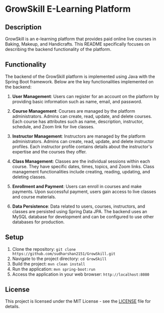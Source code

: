 # GrowSkill E-Learning Platform 

## Description
GrowSkill is an e-learning platform that provides paid online live courses in Baking, Makeup, and Handicrafts. This README specifically focuses on describing the backend functionality of the platform.

## Functionality
The backend of the GrowSkill platform is implemented using Java with the Spring Boot framework. Below are the key functionalities implemented on the backend:

1. **User Management**: Users can register for an account on the platform by providing basic information such as name, email, and password.

2. **Course Management**: Courses are managed by the platform administrators. Admins can create, read, update, and delete courses. Each course has attributes such as name, description, instructor, schedule, and Zoom link for live classes.

3. **Instructor Management**: Instructors are managed by the platform administrators. Admins can create, read, update, and delete instructor profiles. Each instructor profile contains details about the instructor's expertise and the courses they offer.

4. **Class Management**: Classes are the individual sessions within each course. They have specific dates, times, topics, and Zoom links. Class management functionalities include creating, reading, updating, and deleting classes.

5. **Enrollment and Payment**: Users can enroll in courses and make payments. Upon successful payment, users gain access to live classes and course materials.

6. **Data Persistence**: Data related to users, courses, instructors, and classes are persisted using Spring Data JPA. The backend uses an MySQL database for development and can be configured to use other databases for production.


## Setup
1. Clone the repository: `git clone https://github.com/sudharshan2151/GrowSkill.git`
2. Navigate to the project directory: `cd GrowSkill`
3. Build the project: `mvn clean install`
4. Run the application: `mvn spring-boot:run`
5. Access the application in your web browser: `http://localhost:8080`

## License
This project is licensed under the MIT License - see the [LICENSE](LICENSE) file for details.
